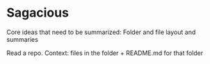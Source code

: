 # Sagacious

Core ideas that need to be summarized:
Folder and file layout and summaries

Read a repo. 
Context: files in the folder + README.md for that folder
